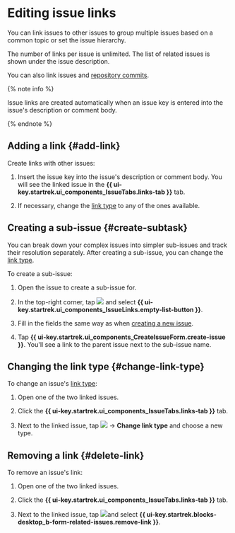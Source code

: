 # Editing issue links

You can link issues to other issues to group multiple issues based on a common topic or set the issue hierarchy.

The number of links per issue is unlimited. The list of related issues is shown under the issue description.

You can also link issues and [repository commits](#section_commit).

{% note info %}

Issue links are created automatically when an issue key is entered into the issue's description or comment body.

{% endnote %}

## Adding a link {#add-link}

Create links with other issues:

1. Insert the issue key into the issue's description or comment body. You will see the linked issue in the **{{ ui-key.startrek.ui_components_IssueTabs.links-tab }}** tab.

1. If necessary, change the [link type](#change-link-type) to any of the ones available.

## Creating a sub-issue {#create-subtask}

You can break down your complex issues into simpler sub-issues and track their resolution separately. After creating a sub-issue, you can change the [link type](../user/links.md).

To create a sub-issue:

1. Open the issue to create a sub-issue for.

1. In the top-right corner, tap ![](../../_assets/horizontal-ellipsis.svg) and select **{{ ui-key.startrek.ui_components_IssueLinks.empty-list-button }}**.

1. Fill in the fields the same way as when [creating a new issue](./create-ticket.md).

1. Tap **{{ ui-key.startrek.ui_components_CreateIssueForm.create-issue }}**. You'll see a link to the parent issue next to the sub-issue name.

## Changing the link type {#change-link-type}

To change an issue's [link type](../user/links.md):

1. Open one of the two linked issues.

1. Click the **{{ ui-key.startrek.ui_components_IssueTabs.links-tab }}** tab.

1. Next to the linked issue, tap ![](../../_assets/horizontal-ellipsis.svg) → **Change link type** and choose a new type.

## Removing a link {#delete-link}

To remove an issue's link:

1. Open one of the two linked issues.

1. Click the **{{ ui-key.startrek.ui_components_IssueTabs.links-tab }}** tab.

1. Next to the linked issue, tap ![](../../_assets/horizontal-ellipsis.svg)and select **{{ ui-key.startrek.blocks-desktop_b-form-related-issues.remove-link }}**.

